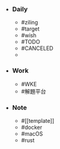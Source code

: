 - ### Daily
	- #ziling
	- #target
	- #wish
	- #TODO
	- #CANCELED
	-
- ### Work
	- #WKE
	- #解題平台
- ### Note
	- #[[template]]
	- #docker
	- #macOS
	- #rust